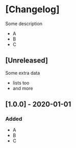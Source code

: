 # [Changelog]

Some description
- A
- B
- C

## [Unreleased]
Some extra data

- lists too
- and more

## [1.0.0] - 2020-01-01

### Added
- A
- B
- C